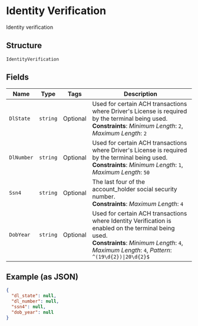 
# Identity Verification

Identity verification

## Structure

`IdentityVerification`

## Fields

| Name | Type | Tags | Description |
|  --- | --- | --- | --- |
| `DlState` | `string` | Optional | Used for certain ACH transactions where Driver's License is required by the terminal being used.<br>**Constraints**: *Minimum Length*: `2`, *Maximum Length*: `2` |
| `DlNumber` | `string` | Optional | Used for certain ACH transactions where Driver's License is required by the terminal being used.<br>**Constraints**: *Minimum Length*: `1`, *Maximum Length*: `50` |
| `Ssn4` | `string` | Optional | The last four of the account_holder social security number.<br>**Constraints**: *Maximum Length*: `4` |
| `DobYear` | `string` | Optional | Used for certain ACH transactions where Identity Verification is enabled on the terminal being used.<br>**Constraints**: *Minimum Length*: `4`, *Maximum Length*: `4`, *Pattern*: `^(19\d{2})\|20\d{2}$` |

## Example (as JSON)

```json
{
  "dl_state": null,
  "dl_number": null,
  "ssn4": null,
  "dob_year": null
}
```

